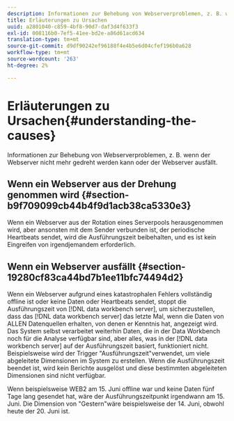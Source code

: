 ```yaml
---
description: Informationen zur Behebung von Webserverproblemen, z. B. wenn der Webserver nicht mehr gedreht werden kann oder der Webserver ausfällt.
title: Erläuterungen zu Ursachen
uuid: a2801040-c859-4bf8-90d7-daf3d4f633f3
exl-id: 008116b0-7ef5-41ee-bd2e-a86d61acd634
translation-type: tm+mt
source-git-commit: d9df90242ef96188f4e4b5e6d04cfef196b0a628
workflow-type: tm+mt
source-wordcount: '263'
ht-degree: 2%

---
```


# Erläuterungen zu Ursachen{#understanding-the-causes}

Informationen zur Behebung von Webserverproblemen, z. B. wenn der Webserver nicht mehr gedreht werden kann oder der Webserver ausfällt.

## Wenn ein Webserver aus der Drehung genommen wird {#section-b9f709099cb44b4f9d1acb38ca5330e3}

Wenn ein Webserver aus der Rotation eines Serverpools herausgenommen wird, aber ansonsten mit dem Sender verbunden ist, der periodische Heartbeats sendet, wird die Ausführungszeit beibehalten, und es ist kein Eingreifen von irgendjemandem erforderlich.

## Wenn ein Webserver ausfällt {#section-19280cf83ca44bd7b1ee11bfc74494d2}

Wenn ein Webserver aufgrund eines katastrophalen Fehlers vollständig offline ist oder keine Daten oder Heartbeats sendet, stoppt die Ausführungszeit von [!DNL data workbench server], um sicherzustellen, dass das [!DNL data workbench server] das letzte Mal, wenn die  Daten von ALLEN Datenquellen erhalten, von denen er Kenntnis hat, angezeigt wird. Das System selbst verarbeitet weiterhin Daten, die in der Data Workbench noch für die Analyse verfügbar sind, aber alles, was in der [!DNL data workbench server] auf der Ausführungszeit basiert, funktioniert nicht. Beispielsweise wird der Trigger &quot;Ausführungszeit&quot;verwendet, um viele abgeleitete Dimensionen im System zu erstellen. Wenn die Ausführungszeit beendet ist, wird kein Berichte ausgelöst und diese bestimmten abgeleiteten Dimensionen sind nicht verfügbar.

Wenn beispielsweise WEB2 am 15. Juni offline war und keine Daten fünf Tage lang gesendet hat, wäre der Ausführungszeitpunkt irgendwann am 15. Juni. Die Dimension von &quot;Gestern&quot;wäre beispielsweise der 14. Juni, obwohl heute der 20. Juni ist.
